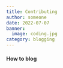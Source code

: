 ```yaml
---
title: Contributing
author: someone
date: 2022-07-07
banner:
  image: coding.jpg
category: blogging
---
```


#### How to blog